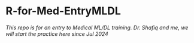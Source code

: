 # R-for-Med-EntryMLDL

_This repo is for an entry to Medical ML/DL training. Dr. Shafiq and me, we will start the practice here since Jul 2024_
